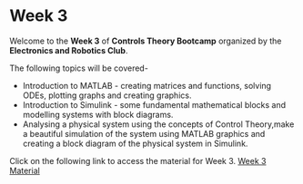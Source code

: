 # Week 3

Welcome to the **Week 3** of **Controls Theory Bootcamp** organized by the **Electronics and Robotics Club**.


The following topics will be covered-

*	Introduction to MATLAB - creating matrices and functions, solving ODEs, plotting graphs and creating graphics.
* Introduction to Simulink - some fundamental mathematical blocks and modelling systems with block diagrams.
* Analysing a physical system using the concepts of Control Theory,make a beautiful simulation of the system using MATLAB graphics
and creating a block diagram of the physical system in Simulink.





Click on the following link to access the material for Week 3.
[Week 3 Material](https://colab.research.google.com/drive/1cigUpOEQr2sHI_jhMxr8a2eYy2yTctC7#scrollTo=1560db16)



